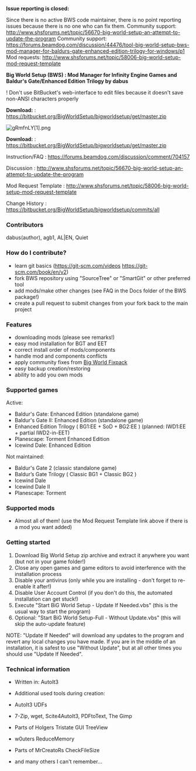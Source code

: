 **Issue reporting is closed:**

Since there is no active BWS code maintainer, there is no point reporting issues because there is no one who can fix them.
Community support: <http://www.shsforums.net/topic/56670-big-world-setup-an-attempt-to-update-the-program>
Community support: <https://forums.beamdog.com/discussion/44476/tool-big-world-setup-bws-mod-manager-for-baldurs-gate-enhanced-edition-trilogy-for-windows/p1>
Mod requests: <http://www.shsforums.net/topic/58006-big-world-setup-mod-request-template>

**Big World Setup (BWS) : Mod Manager for Infinity Engine Games and Baldur's Gate/Enhanced Edition Trilogy by dabus**

! Don't use BitBucket's web-interface to edit files because it doesn't save non-ANSI characters properly

﻿**Download:**                 : <https://bitbucket.org/BigWorldSetup/bigworldsetup/get/master.zip>

![gRmfnLY[1].png](<https://bitbucket.org/repo/kKX5Xg/images/3720385461-gRmfnLY%5B1%5D.png>)

﻿**Download:**                 : <https://bitbucket.org/BigWorldSetup/bigworldsetup/get/master.zip>

Instruction/FAQ          : <https://forums.beamdog.com/discussion/comment/704157>

Discussion               : <http://www.shsforums.net/topic/56670-big-world-setup-an-attempt-to-update-the-program>

Mod Request Template     : <http://www.shsforums.net/topic/58006-big-world-setup-mod-request-template>

Change History           : <https://bitbucket.org/BigWorldSetup/bigworldsetup/commits/all>

### Contributors ###

dabus(author), agb1, AL|EN, Quiet

### How do I contribute? ###

- learn git basics (<https://git-scm.com/videos> <https://git-scm.com/book/en/v2>)
- fork BWS repository using "SourceTree" or "SmartGit" or other preferred tool
- add mods/make other changes (see FAQ in the Docs folder of the BWS package!)
- create a pull request to submit changes from your fork back to the main project

### Features ###

- downloading mods (please see remarks!)
- easy mod installation for BGT and EET
- correct install order of mods/components
- handle mod and components conflicts
- apply community fixes from [Big World Fixpack](<https://github.com/BiGWorldProject/BiG-World-Fixpack>)
- easy backup creation/restoring
- ability to add you own mods

### Supported games ###

Active:

- Baldur's Gate: Enhanced Edition (standalone game)
- Baldur's Gate II: Enhanced Edition (standalone game)
- Enhanced Edition Trilogy ( BG1:EE + SoD + BG2:EE ) (planned: IWD1:EE + partial IWD2-in-EET)
- Planescape: Torment Enhanced Edition
- Icewind Dale: Enhanced Edition

Not maintained:

- Baldur's Gate 2 (classic standalone game)
- Baldur’s Gate Trilogy ( Classic BG1 + Classic BG2 )
- Icewind Dale
- Icewind Dale II
- Planescape: Torment

### Supported mods ###

- Almost all of them! (use the Mod Request Template link above if there is a mod you want added)

### Getting started ###

1. Download Big World Setup zip archive and extract it anywhere you want (but not in your game folder!)
2. Close any open games and game editors to avoid interference with the installation process
3. Disable your antivirus (only while you are installing - don't forget to re-enable it after!)
4. Disable User Account Control (if you don't do this, the automated installation can get stuck!)
5. Execute "Start BiG World Setup - Update If Needed.vbs" (this is the usual way to start the program)
6. Optional: "Start BiG World Setup-Full - Without Update.vbs" (this will skip the auto-update feature)

NOTE: "Update If Needed" will download any updates to the program and revert any local changes you have made.
If you are in the middle of an installation, it is safest to use "Without Update", but at all other times you should use "Update If Needed".

### Technical information

- Written in: AutoIt3
- Additional used tools during creation:

- AutoIt3 UDFs
- 7-Zip, wget, Scite4AutoIt3, PDFtoText, The Gimp
- Parts of Holgers Tristate GUI TreeView
- w0uters ReduceMemory
- Parts of MrCreatoRs CheckFileSize
- and many others I can't remember...
